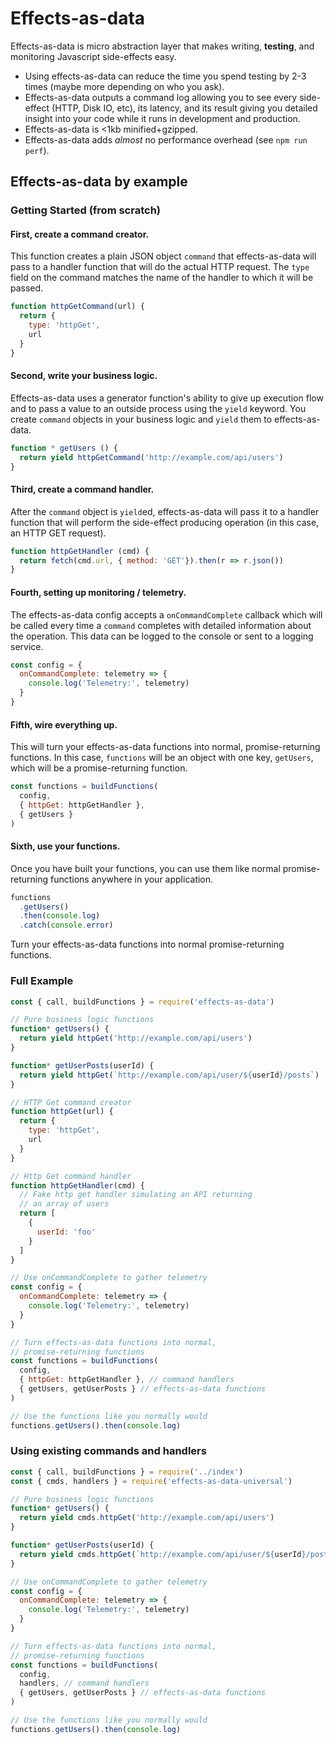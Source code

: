 # Effects-as-data

Effects-as-data is micro abstraction layer that makes writing, **testing**, and monitoring Javascript side-effects easy.

* Using effects-as-data can reduce the time you spend testing by 2-3 times (maybe more depending on who you ask).
* Effects-as-data outputs a command log allowing you to see every side-effect (HTTP, Disk IO, etc), its latency, and its result giving you detailed insight into your code while it runs in development and production.
* Effects-as-data is <1kb minified+gzipped.
* Effects-as-data adds *almost* no performance overhead (see `npm run perf`).

## Effects-as-data by example

### Getting Started (from scratch)

#### First, create a command creator.
This function creates a plain JSON object `command` that effects-as-data will pass to a handler function that will do the actual HTTP request.  The `type` field on the command matches the name of the handler to which it will be passed.
```js
function httpGetCommand(url) {
  return {
    type: 'httpGet',
    url
  }
}
```

#### Second, write your business logic.
Effects-as-data uses a generator function's ability to give up execution flow and to pass a value to an outside process using the `yield` keyword.  You create `command` objects in your business logic and `yield` them to effects-as-data.
```js
function * getUsers () {
  return yield httpGetCommand('http://example.com/api/users')
}
```

#### Third, create a command handler.
After the `command` object is `yield`ed, effects-as-data will pass it to a handler function that will perform the side-effect producing operation (in this case, an HTTP GET request).
```js
function httpGetHandler (cmd) {
  return fetch(cmd.url, { method: 'GET'}).then(r => r.json())
}
```

#### Fourth, setting up monitoring / telemetry.
The effects-as-data config accepts a `onCommandComplete` callback which will be called every time a `command` completes with detailed information about the operation.  This data can be logged to the console or sent to a logging service.
```js
const config = {
  onCommandComplete: telemetry => {
    console.log('Telemetry:', telemetry)
  }
}
```

#### Fifth, wire everything up.
This will turn your effects-as-data functions into normal, promise-returning functions.  In this case, `functions` will be an object with one key, `getUsers`, which will be a promise-returning function.
```js
const functions = buildFunctions(
  config,
  { httpGet: httpGetHandler },
  { getUsers }
)

```

#### Sixth, use your functions.
Once you have built your functions, you can use them like normal promise-returning functions anywhere in your application.
```js
functions
  .getUsers()
  .then(console.log)
  .catch(console.error)
```

Turn your effects-as-data functions into normal promise-returning functions.

### Full Example

```js
const { call, buildFunctions } = require('effects-as-data')

// Pure business logic functions
function* getUsers() {
  return yield httpGet('http://example.com/api/users')
}

function* getUserPosts(userId) {
  return yield httpGet(`http://example.com/api/user/${userId}/posts`)
}

// HTTP Get command creator
function httpGet(url) {
  return {
    type: 'httpGet',
    url
  }
}

// Http Get command handler
function httpGetHandler(cmd) {
  // Fake http get handler simulating an API returning
  // an array of users
  return [
    {
      userId: 'foo'
    }
  ]
}

// Use onCommandComplete to gather telemetry
const config = {
  onCommandComplete: telemetry => {
    console.log('Telemetry:', telemetry)
  }
}

// Turn effects-as-data functions into normal,
// promise-returning functions
const functions = buildFunctions(
  config,
  { httpGet: httpGetHandler }, // command handlers
  { getUsers, getUserPosts } // effects-as-data functions
)

// Use the functions like you normally would
functions.getUsers().then(console.log)

```

### Using existing commands and handlers

```js
const { call, buildFunctions } = require('../index')
const { cmds, handlers } = require('effects-as-data-universal')

// Pure business logic functions
function* getUsers() {
  return yield cmds.httpGet('http://example.com/api/users')
}

function* getUserPosts(userId) {
  return yield cmds.httpGet(`http://example.com/api/user/${userId}/posts`)
}

// Use onCommandComplete to gather telemetry
const config = {
  onCommandComplete: telemetry => {
    console.log('Telemetry:', telemetry)
  }
}

// Turn effects-as-data functions into normal,
// promise-returning functions
const functions = buildFunctions(
  config,
  handlers, // command handlers
  { getUsers, getUserPosts } // effects-as-data functions
)

// Use the functions like you normally would
functions.getUsers().then(console.log)
```
